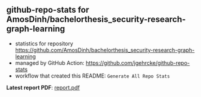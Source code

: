 ## github-repo-stats for AmosDinh/bachelorthesis_security-research-graph-learning

- statistics for repository https://github.com/AmosDinh/bachelorthesis_security-research-graph-learning
- managed by GitHub Action: https://github.com/jgehrcke/github-repo-stats
- workflow that created this README: `Generate All Repo Stats`

**Latest report PDF**: [report.pdf](https://github.com/AmosDinh/repo-stats/raw/github-repo-stats/AmosDinh/bachelorthesis_security-research-graph-learning/latest-report/report.pdf)

